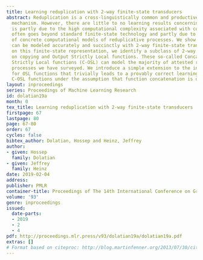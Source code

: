 ```yaml
---
title: Learning reduplication with 2-way finite-state transducers
abstract: Reduplication is a cross-linguistically common and productive word-formation
  mechanism. However, there are little to no learning results concerning it. This
  is partly due to the high computational complexity associated with copying, which
  often goes beyond standard finite-state technology and partly due to the absence
  of concrete computational models of reduplicative processes. We show here that reduplication
  can be modeled accurately and succinctly with 2-way finite-state transducers. Based
  on this finite-state representation, we identify a subclass of 2-way FSTs based
  on copying and Output Strictly Local functions. These so-called Concatenated Output
  Strictly Local functions (C-OSL) can model the majority of attested reduplicative
  processes we have surveyed. We introduce a simple extension to the inference algorithm
  for OSL functions that trivially leads to a provably correct learning result for
  C-OSL functions under the assumption that function concatenation is overtly marked.
layout: inproceedings
series: Proceedings of Machine Learning Research
id: dolatian19a
month: 0
tex_title: Learning reduplication with 2-way finite-state transducers
firstpage: 67
lastpage: 80
page: 67-80
order: 67
cycles: false
bibtex_author: Dolatian, Hossep and Heinz, Jeffrey
author:
- given: Hossep
  family: Dolatian
- given: Jeffrey
  family: Heinz
date: 2019-02-04
address: 
publisher: PMLR
container-title: Proceedings of The 14th International Conference on Grammatical Inference
volume: '93'
genre: inproceedings
issued:
  date-parts:
  - 2019
  - 2
  - 4
pdf: http://proceedings.mlr.press/v93/dolatian19a/dolatian19a.pdf
extras: []
# Format based on citeproc: http://blog.martinfenner.org/2013/07/30/citeproc-yaml-for-bibliographies/
---
```

